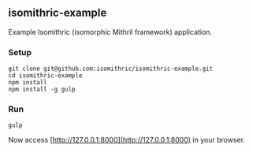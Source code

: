 ## isomithric-example

Example Isomithric (isomorphic Mithril framework) application.

### Setup

    git clone git@github.com:isomithric/isomithric-example.git
    cd isomithric-example
    npm install
    npm install -g gulp

### Run

    gulp

Now access [http://127.0.0.1:8000](http://127.0.0.1:8000) in your browser.
